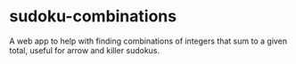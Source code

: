 # sudoku-combinations
A web app to help with finding combinations of integers that sum to a given total, useful for arrow and killer sudokus.

